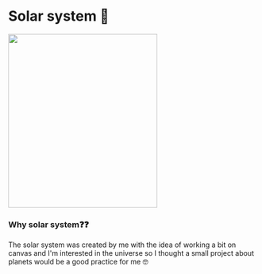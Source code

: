 # Solar system 💫

<img src="https://user-images.githubusercontent.com/58802893/231768472-0080c658-4677-4d2d-87f9-5b85f88447f7.png" width="300" height="350" />

### Why solar system❓❓
The solar system was created by me with the idea of working a bit on canvas and I'm interested in the universe so I thought a small project about planets would be a good practice for me 🤓 

